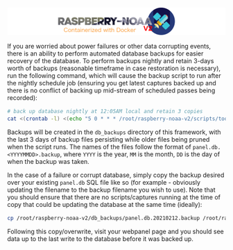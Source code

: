 ![Raspberry NOAA](../assets/header_1600_v2.png)

If you are worried about power failures or other data corrupting events, there is an ability to perform automated
database backups for easier recovery of the database. To perform backups nightly and retain 3-days worth of backups
(reasonable timeframe in case restoration is necessary), run the following command, which will cause the backup
script to run after the nightly schedule job (ensuring you get latest captures backed up and there is no conflict
of backing up mid-stream of scheduled passes being recorded):

```bash
# back up database nightly at 12:05AM local and retain 3 copies
cat <(crontab -l) <(echo "5 0 * * * /root/raspberry-noaa-v2/scripts/tools/db_backup.sh") | crontab -
```

Backups will be created in the `db_backups` directory of this framework, with the last 3 days of backup files
persisting while older files being pruned when the script runs. The names of the files follow the format of
`panel.db.<YYYYMMDD>.backup`, where `YYYY` is the year, `MM` is the month, `DD` is the day of when the backup
was taken.

In the case of a failure or corrupt database, simply copy the backup desired over your existing `panel.db` SQL file
like so (for example - obviously updating the filename to the backup filename you wish to use). Note that you should
ensure that there are no scripts/captures running at the time of copy that could be updating the database at the
same time (ideally):

```bash
cp /root/raspberry-noaa-v2/db_backups/panel.db.20210212.backup /root/raspberry-noaa-v2/db/panel.db
```

Following this copy/overwrite, visit your webpanel page and you should see data up to the last write to the
database before it was backed up.

